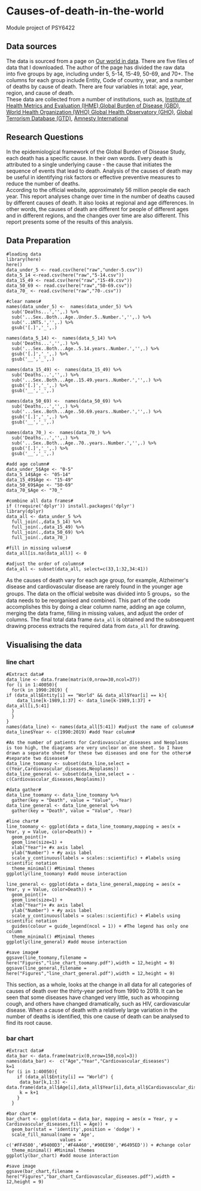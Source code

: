 # Causes-of-death-in-the-world
Module project of PSY6422

## Data sources  
The data is sourced from a page on [Our world in data](https://ourworldindata.org/causes-of-death). There are five files of data that I downloaded. The author of the page has divided the raw data into five groups by age, including under 5, 5-14, 15-49, 50-69, and 70+. The columns for each group include Entity, Code of country, year, and a number of deaths by cause of death. There are four variables in total: age, year, region, and cause of death.  
These data are collected from a number of institutions, such as, [Institute of Health Metrics and Evaluation (IHME),Global Burden of Disease (GBD)](https://ghdx.healthdata.org/gbd-results-tool), [World Health Organization (WHO) Global Health Observatory (GHO)](https://www.who.int/data/gho/data/themes/mortality-and-global-health-estimates), [Global Terrorism Database (GTD)](http://www.start.umd.edu/gtd/), [Amnesty International](https://www.amnesty.org/en/what-we-do/death-penalty/)
## Research Questions
In the epidemiological framework of the Global Burden of Disease Study, each death has a specific cause. In their own words. Every death is attributed to a single underlying cause - the cause that initiates the sequence of events that lead to death. Analysis of the causes of death may be useful in identifying risk factors or effective preventive measures to reduce the number of deaths.  
According to the official website, approximately 56 million people die each year. This report analyses change over time in the number of deaths caused by different causes of death. It also looks at regional and age differences. In other words, the causes of death are different for people of different ages and in different regions, and the changes over time are also different. This report presents some of the results of this analysis.
## Data Preparation

```
#loading data  
library(here)
here()
data_under_5 <- read.csv(here("raw","under-5.csv"))
data_5_14 <-read.csv(here("raw","5-14.csv"))
data_15_49 <- read.csv(here("raw","15-49.csv"))
data_50_69 <- read.csv(here("raw","50-69.csv"))
data_70_ <- read.csv(here("raw","70-.csv"))

#clear names#
names(data_under_5) <-  names(data_under_5) %>%
  sub('Deaths...','',.) %>%
  sub('...Sex..Both...Age..Under.5..Number.','',.) %>% 
  sub('..iNTS.','',.) %>% 
  gsub('[.]','_',.) 
  
names(data_5_14) <-  names(data_5_14) %>% 
  sub('Deaths...','',.) %>% 
  sub('...Sex..Both...Age..5.14.years..Number.','',.) %>% 
  gsub('[.]','_',.) %>% 
  gsub('__','_',.)

names(data_15_49) <-  names(data_15_49) %>%
  sub('Deaths...','',.) %>%
  sub('...Sex..Both...Age..15.49.years..Number.','',.) %>% 
  gsub('[.]','_',.) %>% 
  gsub('__','_',.)

names(data_50_69) <-  names(data_50_69) %>% 
  sub('Deaths...','',.) %>% 
  sub('...Sex..Both...Age..50.69.years..Number.','',.) %>% 
  gsub('[.]','_',.) %>% 
  gsub('__','_',.)

names(data_70_) <-  names(data_70_) %>% 
  sub('Deaths...','',.) %>% 
  sub('...Sex..Both...Age..70..years..Number.','',.) %>% 
  gsub('[.]','_',.) %>% 
  gsub('__','_',.)

#add age column#
data_under_5$Age <- "0-5"
data_5_14$Age <- "05-14"
data_15_49$Age <- "15-49"
data_50_69$Age <- "50-69"
data_70_$Age <- "70_"

#combine all data frames#
if (!require('dplyr')) install.packages('dplyr')
library(dplyr)
data_all <- data_under_5 %>% 
  full_join(.,data_5_14) %>% 
  full_join(.,data_15_49) %>% 
  full_join(.,data_50_69) %>% 
  full_join(.,data_70_)

#fill in missing values#
data_all[is.na(data_all)] <- 0

#adjust the order of columns#
data_all <- subset(data_all, select=c(33,1:32,34:41))  
```
As the causes of death vary for each age group, for example, Alzheimer's disease and cardiovascular disease are rarely found in the younger age groups. The data on the official website was divided into 5 groups，so the data needs to be reorganised and combined. This part of the code accomplishes this by doing a clear column name, adding an age column, merging the data frame, filling in missing values, and adjust the order of columns. The final total data frame ```data_all``` is obtained and the subsequent drawing process extracts the required data from ```data_all``` for drawing.  
## Visualising the data
### line chart
```
#Extract data#
data_line <- data.frame(matrix(0,nrow=30,ncol=37)) 
for (i in 1:40050){
  for(k in 1990:2019) {
if (data_all$Entity[i] == "World" && data_all$Year[i] == k){
    data_line[k-1989,1:37] <- data_line[k-1989,1:37] + data_all[i,5:41]
  } 
  }
}
names(data_line) <- names(data_all[5:41]) #adjust the name of columns#
data_line$Year <- c(1990:2019) #add Year column#

#As the number of patients for Cardiovascular_diseases and Neoplasms is too high, the diagrams are very unclear on one sheet. So I have drawn a separate sheet for these two diseases and one for the others#
#separate two diseases#
data_line_toomany <- subset(data_line,select = c(Year,Cardiovascular_diseases,Neoplasms))
data_line_general <- subset(data_line,select = -c(Cardiovascular_diseases,Neoplasms))

#data gather#
data_line_toomany <- data_line_toomany %>% 
  gather(key = "Death", value = "Value", -Year)  
data_line_general <- data_line_general %>% 
  gather(key = "Death", value = "Value", -Year)  

#line chart#
line_toomany <- ggplot(data = data_line_toomany,mapping = aes(x = Year, y = Value, color=Death)) + 
  geom_point()+
  geom_line(size=1) +
  xlab("Year")+ #x axis label
  ylab("Number") + #y axis label
  scale_y_continuous(labels = scales::scientific) + #labels using scientific notation 
  theme_minimal() #Minimal themes
ggplotly(line_toomany) #add mouse interaction

line_general <- ggplot(data = data_line_general,mapping = aes(x = Year, y = Value, color=Death)) + 
  geom_point()+
  geom_line(size=1) +
  xlab("Year")+ #x axis label
  ylab("Number") + #y axis label
  scale_y_continuous(labels = scales::scientific) + #labels using scientific notation 
  guides(colour = guide_legend(ncol = 1)) + #The legend has only one column 
  theme_minimal() #Minimal themes
ggplotly(line_general) #add mouse interaction

#save image#
ggsave(line_toomany,filename = here("Figures","line_chart_toomany.pdf"),width = 12,height = 9)
ggsave(line_general,filename = here("Figures","line_chart_general.pdf"),width = 12,height = 9)
```
This section, as a whole, looks at the change in all data for all categories of causes of death over the thirty-year period from 1990 to 2019. It can be seen that some diseases have changed very little, such as whoopinng cough, and others have changed dramatically, such as HIV, cardiovascular disease. When a cause of death with a relatively large variation in the number of deaths is identified, this one cause of death can be analysed to find its root cause.

### bar chart
```
#Extract data#
data_bar <- data.frame(matrix(0,nrow=150,ncol=3))
names(data_bar) <-  c("Age","Year","Cardiovascular_diseases")
k=1
for (i in 1:40050){
    if (data_all$Entity[i] == "World") {
     data_bar[k,1:3] <- data.frame(data_all$Age[i],data_all$Year[i],data_all$Cardiovascular_diseases[i])
     k = k+1
    } 
  }

#bar chart#
bar_chart <- ggplot(data = data_bar, mapping = aes(x = Year, y = Cardiovascular_diseases,fill = Age)) + 
  geom_bar(stat = 'identity',position = 'dodge') +
  scale_fill_manual(name = 'Age',
                    values = c('#FF4500','#9400D3','#F4A460','#90EE90','#6495ED')) + #change color
  theme_minimal() #Minimal themes
ggplotly(bar_chart) #add mouse interaction

#save image
ggsave(bar_chart,filename = here("Figures","bar_chart_Cardiovascular_diseases.pdf"),width = 12,height = 9)
```
